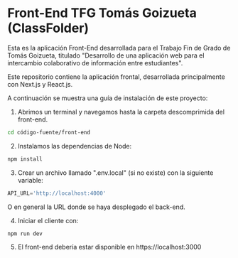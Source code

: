 
# Front-End TFG Tomás Goizueta (ClassFolder)

Esta es la aplicación Front-End desarrollada para el Trabajo Fin de Grado de Tomás Goizueta, titulado "Desarrollo de una aplicación web para el intercambio colaborativo de información entre estudiantes".

Este repositorio contiene la aplicación frontal, desarrollada principalmente con Next.js y React.js.

A continuación se muestra una guía de instalación de este proyecto:


1.	Abrimos un terminal y navegamos hasta la carpeta descomprimida del front-end.
```bash
cd código-fuente/front-end
```

2.	Instalamos las dependencias de Node:
```bash
npm install
```
3.	Crear un archivo llamado ".env.local" (si no existe) con la siguiente variable:

```js
API_URL='http://localhost:4000'
```

O en general la URL donde se haya desplegado el back-end.

4.	Iniciar el cliente con:
```bash
npm run dev
```
5.	El front-end debería estar disponible en https://localhost:3000

